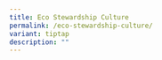 ```yaml
---
title: Eco Stewardship Culture
permalink: /eco-stewardship-culture/
variant: tiptap
description: ""
---
```

